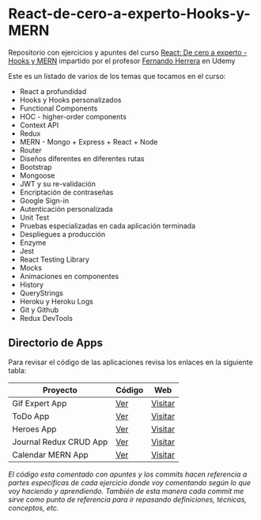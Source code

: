 # React-de-cero-a-experto-Hooks-y-MERN

Repositorio con ejercicios y apuntes del curso [React: De cero a experto - Hooks y MERN](https://www.udemy.com/course/react-cero-experto) impartido por el profesor [Fernando Herrera](https://github.com/Klerith) en Udemy

Este es un listado de varios de los temas que tocamos en el curso:

- React a profundidad
- Hooks y Hooks personalizados
- Functional Components
- HOC - higher-order components
- Context API
- Redux
- MERN - Mongo + Express + React + Node
- Router
- Diseños diferentes en diferentes rutas
- Bootstrap
- Mongoose
- JWT y su re-validación
- Encriptación de contraseñas
- Google Sign-in
- Autenticación personalizada
- Unit Test
- Pruebas especializadas en cada aplicación terminada
- Despliegues a producción
- Enzyme
- Jest
- React Testing Library
- Mocks
- Animaciones en componentes
- History
- QueryStrings
- Heroku y Heroku Logs
- Git y Github
- Redux DevTools

## Directorio de Apps

Para revisar el código de las aplicaciones revisa los enlaces en la siguiente tabla:

| Proyecto               | Código                                                         | Web                                                                 |
| ---------------------- | -------------------------------------------------------------- | ------------------------------------------------------------------- |
| Gif Expert App         | [Ver](Seccion%206%20GifExpertApp%20-%20Aplicacion)             | [Visitar](https://joshua.cl/u/react/gif-expert-app/)                |
| ToDo App               | [Ver](Seccion%2010%20Profundizando%20Hooks%20-%20useReducer)   | [Visitar](https://joshua.cl/u/react/lista-de-tareas/)               |
| Heroes App             | [Ver](https://github.com/JoshuaFrontEnd/Heroes-App)            | [Visitar](https://heroes-app-blond-tau.vercel.app/)                 |
| Journal Redux CRUD App | [Ver](https://github.com/JoshuaFrontEnd/Journal-App)           | [Visitar](https://journal-app-blush-seven.vercel.app/)              |
| Calendar MERN App      | [Ver](https://github.com/JoshuaFrontEnd/Calendar-App-Back-End) | [Visitar](https://calendar-app-back-end-production.up.railway.app/) |

_El código esta comentado con apuntes y los commits hacen referencia a partes especificas de cada ejercicio donde voy comentando según lo que voy haciendo y aprendiendo. También de esta manera cada commit me sirve como punto de referencia para ir repasando definiciones, técnicas, conceptos, etc._
